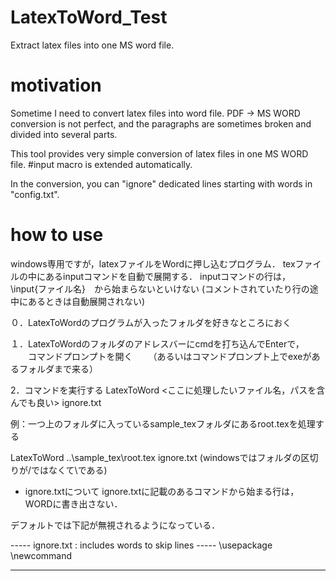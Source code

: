 # LatexToWord_Test

Extract latex files into one MS word file. 

# motivation

Sometime I need to convert latex files into word file.
PDF -> MS WORD conversion is not perfect, and 
the paragraphs are sometimes broken and divided into several parts. 

This tool provides very simple conversion of latex files in one MS WORD file. 
#input macro is extended automatically. 

In the conversion, you can "ignore" dedicated lines starting with words in "config.txt".




# how to use 


windows専用ですが，latexファイルをWordに押し込むプログラム．
texファイルの中にあるinputコマンドを自動で展開する．
inputコマンドの行は，\input{ファイル名}　から始まらないといけない
(コメントされていたり行の途中にあるときは自動展開されない)

０．LatexToWordのプログラムが入ったフォルダを好きなところにおく

１．LatexToWordのフォルダのアドレスバーにcmdを打ち込んでEnterで，
　　コマンドプロンプトを開く
　　（あるいはコマンドプロンプト上でexeがあるフォルダまで来る）

2．コマンドを実行する
LatexToWord <ここに処理したいファイル名，パスを含んでも良い> ignore.txt

例：一つ上のフォルダに入っているsample_texフォルダにあるroot.texを処理する

LatexToWord ..\\sample_tex\\root.tex ignore.txt
(windowsではフォルダの区切りが/ではなくて\\である)


- ignore.txtについて
ignore.txtに記載のあるコマンドから始まる行は，WORDに書き出さない．

デフォルトでは下記が無視されるようになっている．

----- ignore.txt : includes words to skip lines -----
\usepackage
\newcommand

-------------------

